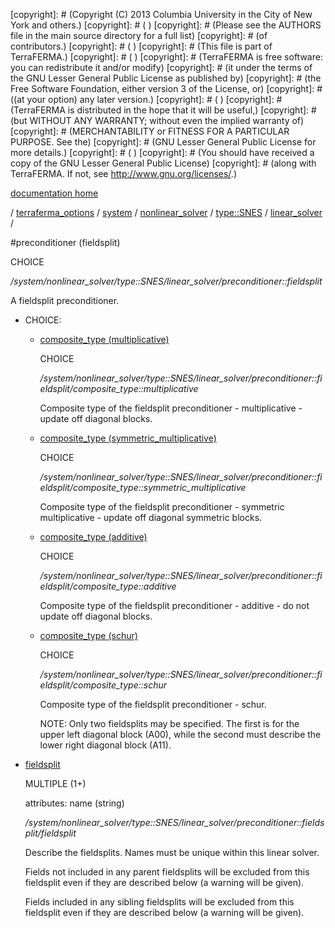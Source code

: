 [copyright]: # (Copyright (C) 2013 Columbia University in the City of New York and others.)
[copyright]: # ( )
[copyright]: # (Please see the AUTHORS file in the main source directory for a full list)
[copyright]: # (of contributors.)
[copyright]: # ( )
[copyright]: # (This file is part of TerraFERMA.)
[copyright]: # ( )
[copyright]: # (TerraFERMA is free software: you can redistribute it and/or modify)
[copyright]: # (it under the terms of the GNU Lesser General Public License as published by)
[copyright]: # (the Free Software Foundation, either version 3 of the License, or)
[copyright]: # ((at your option) any later version.)
[copyright]: # ( )
[copyright]: # (TerraFERMA is distributed in the hope that it will be useful,)
[copyright]: # (but WITHOUT ANY WARRANTY; without even the implied warranty of)
[copyright]: # (MERCHANTABILITY or FITNESS FOR A PARTICULAR PURPOSE. See the)
[copyright]: # (GNU Lesser General Public License for more details.)
[copyright]: # ( )
[copyright]: # (You should have received a copy of the GNU Lesser General Public License)
[copyright]: # (along with TerraFERMA. If not, see <http://www.gnu.org/licenses/>.)

[documentation home](https://github.com/terraferma/terraferma/wiki/Documentation)

/ [terraferma_options](../../../../../terraferma_options.md) / [system](../../../../system.md) / [nonlinear_solver](../../../nonlinear_solver.md) / [type::SNES](../../type__SNES.md) / [linear_solver](../linear_solver.md) /

#preconditioner (fieldsplit)

CHOICE 

*/system/nonlinear_solver/type::SNES/linear_solver/preconditioner::fieldsplit*

A fieldsplit preconditioner.

* CHOICE:
    * [composite_type (multiplicative)](preconditioner__fieldsplit/composite_type__multiplicative.md "child")

        CHOICE 

        */system/nonlinear_solver/type::SNES/linear_solver/preconditioner::fieldsplit/composite_type::multiplicative*

        Composite type of the fieldsplit preconditioner - multiplicative - update off diagonal blocks.

    * [composite_type (symmetric_multiplicative)](preconditioner__fieldsplit/composite_type__symmetric_multiplicative.md "child")

        CHOICE 

        */system/nonlinear_solver/type::SNES/linear_solver/preconditioner::fieldsplit/composite_type::symmetric_multiplicative*

        Composite type of the fieldsplit preconditioner - symmetric multiplicative - update off diagonal symmetric blocks.

    * [composite_type (additive)](preconditioner__fieldsplit/composite_type__additive.md "child")

        CHOICE 

        */system/nonlinear_solver/type::SNES/linear_solver/preconditioner::fieldsplit/composite_type::additive*

        Composite type of the fieldsplit preconditioner - additive - do not update off diagonal blocks.

    * [composite_type (schur)](preconditioner__fieldsplit/composite_type__schur.md "child")

        CHOICE 

        */system/nonlinear_solver/type::SNES/linear_solver/preconditioner::fieldsplit/composite_type::schur*

        Composite type of the fieldsplit preconditioner - schur.
        
        NOTE: Only two fieldsplits may be specified.  The first is for the upper left diagonal block (A00),
        while the second must describe the lower right diagonal block (A11).

* [fieldsplit](preconditioner__fieldsplit/fieldsplit.md "child")

    MULTIPLE (1+) 

    attributes: name (string) 

    */system/nonlinear_solver/type::SNES/linear_solver/preconditioner::fieldsplit/fieldsplit*

    Describe the fieldsplits.  Names must be unique within this linear solver.
    
    Fields not included in any parent fieldsplits will be excluded from this fieldsplit 
    even if they are described below (a warning will be given).
    
    Fields included in any sibling fieldsplits will be excluded from this fieldsplit
    even if they are described below (a warning will be given).

[autogenerated]: # (This file was automatically generated from the schema file:/home/cwilson/repos/github/TerraFERMA/TerraFERMA/buckettools/schemas/solvers.rng.)

